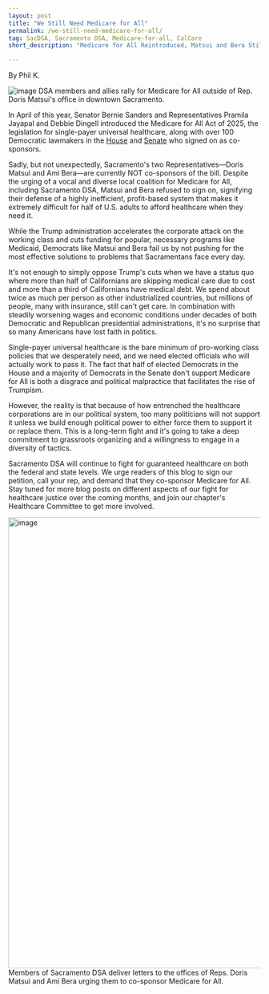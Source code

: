 ```yaml
---
layout: post
title: "We Still Need Medicare for All"
permalink: /we-still-need-medicare-for-all/
tag: SacDSA, Sacramento DSA, Medicare-for-all, CalCare
short_description: "Medicare for All Reintroduced, Matsui and Bera Still Not Co-sponsors"

---
```

By Phil K.

![image](https://github.com/user-attachments/assets/a332be52-882f-4ddc-8535-8f5238a8550f)
DSA members and allies rally for Medicare for All outside of Rep. Doris Matsui's office in downtown Sacramento.

In April of this year, Senator Bernie Sanders and Representatives Pramila Jayapal and Debbie Dingell introduced the Medicare for All Act of 2025, the legislation for single-payer universal healthcare, along with over 100 Democratic lawmakers in the [House](https://www.congress.gov/bill/119th-congress/house-bill/3069/cosponsors) and [Senate](https://www.congress.gov/bill/119th-congress/senate-bill/1506/cosponsors) who signed on as co-sponsors. 

Sadly, but not unexpectedly, Sacramento's two Representatives—Doris Matsui and Ami Bera—are currently NOT co-sponsors of the bill. Despite the urging of a vocal and diverse local coalition for Medicare for All, including Sacramento DSA, Matsui and Bera refused to sign on, signifying their defense of a highly inefficient, profit-based system that makes it extremely difficult for half of U.S. adults to afford healthcare when they need it.

While the Trump administration accelerates the corporate attack on the working class and cuts funding for popular, necessary programs like Medicaid, Democrats like Matsui and Bera fail us by not pushing for the most effective solutions to problems that Sacramentans face every day.

It's not enough to simply oppose Trump's cuts when we have a status quo where more than half of Californians are skipping medical care due to cost and more than a third of Californians have medical debt. We spend about twice as much per person as other industrialized countries, but millions of people, many with insurance, still can't get care. In combination with steadily worsening wages and economic conditions under decades of both Democratic and Republican presidential administrations, it's no surprise that so many Americans have lost faith in politics.

Single-payer universal healthcare is the bare minimum of pro-working class policies that we desperately need, and we need elected officials who will actually work to pass it. The fact that half of elected Democrats in the House and a majority of Democrats in the Senate don't support Medicare for All is both a disgrace and political malpractice that facilitates the rise of Trumpism.

However, the reality is that because of how entrenched the healthcare corporations are in our political system, too many politicians will not support it unless we build enough political power to either force them to support it or replace them. This is a long-term fight and it's going to take a deep commitment to grassroots organizing and a willingness to engage in a diversity of tactics.

Sacramento DSA will continue to fight for guaranteed healthcare on both the federal and state levels. We urge readers of this blog to sign our petition, call your rep, and demand that they co-sponsor Medicare for All. Stay tuned for more blog posts on different aspects of our fight for healthcare justice over the coming months, and join our chapter's Healthcare Committee to get more involved.

<img width="1600" height="900" alt="image" src="https://github.com/user-attachments/assets/4fa53972-4c13-4868-bb7d-3a2e5c3f9592" />
Members of Sacramento DSA deliver letters to the offices of Reps. Doris Matsui and Ami Bera urging them to co-sponsor Medicare for All.
